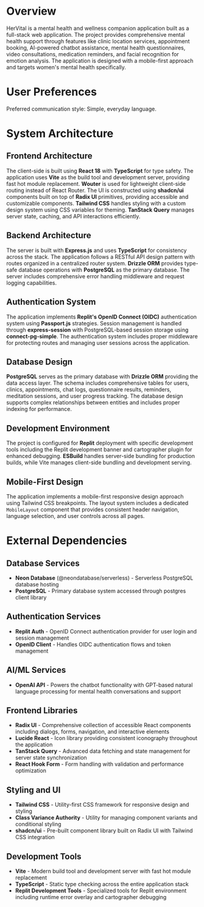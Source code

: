 # Overview

HerVital is a mental health and wellness companion application built as a full-stack web application. The project provides comprehensive mental health support through features like clinic location services, appointment booking, AI-powered chatbot assistance, mental health questionnaires, video consultations, medication reminders, and facial recognition for emotion analysis. The application is designed with a mobile-first approach and targets women's mental health specifically.

# User Preferences

Preferred communication style: Simple, everyday language.

# System Architecture

## Frontend Architecture
The client-side is built using **React 18** with **TypeScript** for type safety. The application uses **Vite** as the build tool and development server, providing fast hot module replacement. **Wouter** is used for lightweight client-side routing instead of React Router. The UI is constructed using **shadcn/ui** components built on top of **Radix UI** primitives, providing accessible and customizable components. **Tailwind CSS** handles styling with a custom design system using CSS variables for theming. **TanStack Query** manages server state, caching, and API interactions efficiently.

## Backend Architecture
The server is built with **Express.js** and uses **TypeScript** for consistency across the stack. The application follows a RESTful API design pattern with routes organized in a centralized router system. **Drizzle ORM** provides type-safe database operations with **PostgreSQL** as the primary database. The server includes comprehensive error handling middleware and request logging capabilities.

## Authentication System
The application implements **Replit's OpenID Connect (OIDC)** authentication system using **Passport.js** strategies. Session management is handled through **express-session** with PostgreSQL-based session storage using **connect-pg-simple**. The authentication system includes proper middleware for protecting routes and managing user sessions across the application.

## Database Design
**PostgreSQL** serves as the primary database with **Drizzle ORM** providing the data access layer. The schema includes comprehensive tables for users, clinics, appointments, chat logs, questionnaire results, reminders, meditation sessions, and user progress tracking. The database design supports complex relationships between entities and includes proper indexing for performance.

## Development Environment
The project is configured for **Replit** deployment with specific development tools including the Replit development banner and cartographer plugin for enhanced debugging. **ESBuild** handles server-side bundling for production builds, while Vite manages client-side bundling and development serving.

## Mobile-First Design
The application implements a mobile-first responsive design approach using Tailwind CSS breakpoints. The layout system includes a dedicated `MobileLayout` component that provides consistent header navigation, language selection, and user controls across all pages.

# External Dependencies

## Database Services
- **Neon Database** (@neondatabase/serverless) - Serverless PostgreSQL database hosting
- **PostgreSQL** - Primary database system accessed through postgres client library

## Authentication Services
- **Replit Auth** - OpenID Connect authentication provider for user login and session management
- **OpenID Client** - Handles OIDC authentication flows and token management

## AI/ML Services
- **OpenAI API** - Powers the chatbot functionality with GPT-based natural language processing for mental health conversations and support

## Frontend Libraries
- **Radix UI** - Comprehensive collection of accessible React components including dialogs, forms, navigation, and interactive elements
- **Lucide React** - Icon library providing consistent iconography throughout the application
- **TanStack Query** - Advanced data fetching and state management for server state synchronization
- **React Hook Form** - Form handling with validation and performance optimization

## Styling and UI
- **Tailwind CSS** - Utility-first CSS framework for responsive design and styling
- **Class Variance Authority** - Utility for managing component variants and conditional styling
- **shadcn/ui** - Pre-built component library built on Radix UI with Tailwind CSS integration

## Development Tools
- **Vite** - Modern build tool and development server with fast hot module replacement
- **TypeScript** - Static type checking across the entire application stack
- **Replit Development Tools** - Specialized tools for Replit environment including runtime error overlay and cartographer debugging